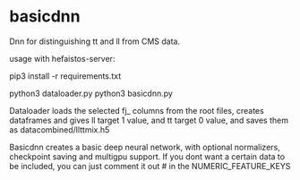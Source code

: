 # basicdnn
Dnn for distinguishing tt and ll from CMS data.

usage with hefaistos-server:

pip3 install -r requirements.txt

python3 dataloader.py
python3 basicdnn.py


Dataloader loads the selected fj_ columns from the root files, creates dataframes and gives ll target 1 value, and tt target 0 value, and saves them as datacombined/llttmix.h5

Basicdnn creates a basic deep neural network, with optional normalizers, checkpoint saving and multigpu support.
If you dont want a certain data to be included, you can just comment it out # in the NUMERIC_FEATURE_KEYS
